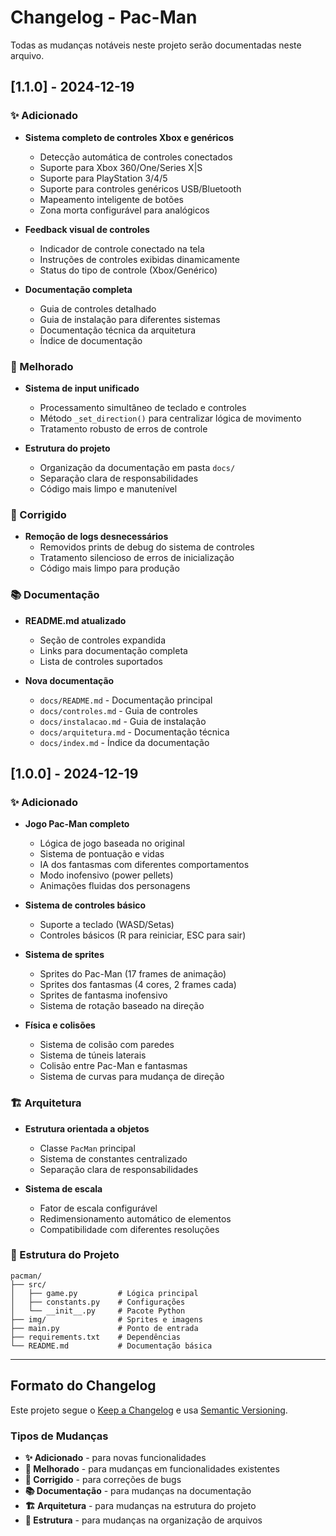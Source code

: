 # Changelog - Pac-Man

Todas as mudanças notáveis neste projeto serão documentadas neste arquivo.

## [1.1.0] - 2024-12-19

### ✨ Adicionado
- **Sistema completo de controles Xbox e genéricos**
  - Detecção automática de controles conectados
  - Suporte para Xbox 360/One/Series X|S
  - Suporte para PlayStation 3/4/5
  - Suporte para controles genéricos USB/Bluetooth
  - Mapeamento inteligente de botões
  - Zona morta configurável para analógicos

- **Feedback visual de controles**
  - Indicador de controle conectado na tela
  - Instruções de controles exibidas dinamicamente
  - Status do tipo de controle (Xbox/Genérico)

- **Documentação completa**
  - Guia de controles detalhado
  - Guia de instalação para diferentes sistemas
  - Documentação técnica da arquitetura
  - Índice de documentação

### 🔧 Melhorado
- **Sistema de input unificado**
  - Processamento simultâneo de teclado e controles
  - Método `_set_direction()` para centralizar lógica de movimento
  - Tratamento robusto de erros de controle

- **Estrutura do projeto**
  - Organização da documentação em pasta `docs/`
  - Separação clara de responsabilidades
  - Código mais limpo e manutenível

### 🐛 Corrigido
- **Remoção de logs desnecessários**
  - Removidos prints de debug do sistema de controles
  - Tratamento silencioso de erros de inicialização
  - Código mais limpo para produção

### 📚 Documentação
- **README.md atualizado**
  - Seção de controles expandida
  - Links para documentação completa
  - Lista de controles suportados

- **Nova documentação**
  - `docs/README.md` - Documentação principal
  - `docs/controles.md` - Guia de controles
  - `docs/instalacao.md` - Guia de instalação
  - `docs/arquitetura.md` - Documentação técnica
  - `docs/index.md` - Índice da documentação

## [1.0.0] - 2024-12-19

### ✨ Adicionado
- **Jogo Pac-Man completo**
  - Lógica de jogo baseada no original
  - Sistema de pontuação e vidas
  - IA dos fantasmas com diferentes comportamentos
  - Modo inofensivo (power pellets)
  - Animações fluidas dos personagens

- **Sistema de controles básico**
  - Suporte a teclado (WASD/Setas)
  - Controles básicos (R para reiniciar, ESC para sair)

- **Sistema de sprites**
  - Sprites do Pac-Man (17 frames de animação)
  - Sprites dos fantasmas (4 cores, 2 frames cada)
  - Sprites de fantasma inofensivo
  - Sistema de rotação baseado na direção

- **Física e colisões**
  - Sistema de colisão com paredes
  - Sistema de túneis laterais
  - Colisão entre Pac-Man e fantasmas
  - Sistema de curvas para mudança de direção

### 🏗️ Arquitetura
- **Estrutura orientada a objetos**
  - Classe `PacMan` principal
  - Sistema de constantes centralizado
  - Separação clara de responsabilidades

- **Sistema de escala**
  - Fator de escala configurável
  - Redimensionamento automático de elementos
  - Compatibilidade com diferentes resoluções

### 📁 Estrutura do Projeto
```
pacman/
├── src/
│   ├── game.py         # Lógica principal
│   ├── constants.py    # Configurações
│   └── __init__.py     # Pacote Python
├── img/                # Sprites e imagens
├── main.py             # Ponto de entrada
├── requirements.txt    # Dependências
└── README.md           # Documentação básica
```

---

## Formato do Changelog

Este projeto segue o [Keep a Changelog](https://keepachangelog.com/pt-BR/1.0.0/) e usa [Semantic Versioning](https://semver.org/lang/pt-BR/).

### Tipos de Mudanças
- **✨ Adicionado** - para novas funcionalidades
- **🔧 Melhorado** - para mudanças em funcionalidades existentes
- **🐛 Corrigido** - para correções de bugs
- **📚 Documentação** - para mudanças na documentação
- **🏗️ Arquitetura** - para mudanças na estrutura do projeto
- **📁 Estrutura** - para mudanças na organização de arquivos

